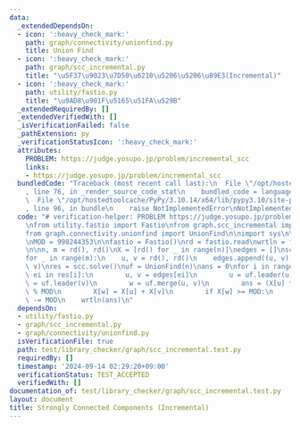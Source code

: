```yaml
---
data:
  _extendedDependsOn:
  - icon: ':heavy_check_mark:'
    path: graph/connectivity/unionfind.py
    title: Union Find
  - icon: ':heavy_check_mark:'
    path: graph/scc_incremental.py
    title: "\u5F37\u9023\u7D50\u6210\u5206\u5206\u89E3(Incremental)"
  - icon: ':heavy_check_mark:'
    path: utility/fastio.py
    title: "\u9AD8\u901F\u5165\u51FA\u529B"
  _extendedRequiredBy: []
  _extendedVerifiedWith: []
  _isVerificationFailed: false
  _pathExtension: py
  _verificationStatusIcon: ':heavy_check_mark:'
  attributes:
    PROBLEM: https://judge.yosupo.jp/problem/incremental_scc
    links:
    - https://judge.yosupo.jp/problem/incremental_scc
  bundledCode: "Traceback (most recent call last):\n  File \"/opt/hostedtoolcache/PyPy/3.10.14/x64/lib/pypy3.10/site-packages/onlinejudge_verify/documentation/build.py\"\
    , line 76, in _render_source_code_stat\n    bundled_code = language.bundle(\n\
    \  File \"/opt/hostedtoolcache/PyPy/3.10.14/x64/lib/pypy3.10/site-packages/onlinejudge_verify/languages/python.py\"\
    , line 96, in bundle\n    raise NotImplementedError\nNotImplementedError\n"
  code: "# verification-helper: PROBLEM https://judge.yosupo.jp/problem/incremental_scc\n\
    \nfrom utility.fastio import Fastio\nfrom graph.scc_incremental import IncrementalScc\n\
    from graph.connectivity.unionfind import UnionFind\n\nimport sys\n\nsys.setrecursionlimit(1_000_000)\n\
    \nMOD = 998244353\n\nfastio = Fastio()\nrd = fastio.read\nwrtln = fastio.writeln\n\
    \n\nn, m = rd(), rd()\nX = [rd() for _ in range(n)]\nedges = []\nscc = IncrementalScc(n)\n\
    for _ in range(m):\n    u, v = rd(), rd()\n    edges.append((u, v))\n    scc.add_edge(u,\
    \ v)\nres = scc.solve()\nuf = UnionFind(n)\nans = 0\nfor i in range(m):\n    for\
    \ ei in res[i]:\n        u, v = edges[ei]\n        u = uf.leader(u)\n        v\
    \ = uf.leader(v)\n        w = uf.merge(u, v)\n        ans = (X[u] * X[v] + ans)\
    \ % MOD\n        X[w] = X[u] + X[v]\n        if X[w] >= MOD:\n            X[w]\
    \ -= MOD\n    wrtln(ans)\n"
  dependsOn:
  - utility/fastio.py
  - graph/scc_incremental.py
  - graph/connectivity/unionfind.py
  isVerificationFile: true
  path: test/library_checker/graph/scc_incremental.test.py
  requiredBy: []
  timestamp: '2024-09-14 02:29:20+09:00'
  verificationStatus: TEST_ACCEPTED
  verifiedWith: []
documentation_of: test/library_checker/graph/scc_incremental.test.py
layout: document
title: Strongly Connected Components (Incremental)
---
```


